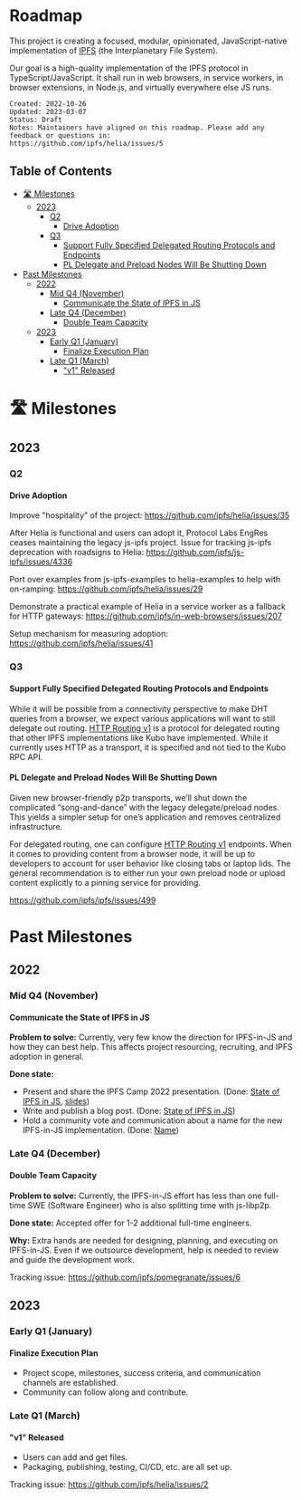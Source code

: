 # Roadmap <!-- omit in toc -->

This project is creating a focused, modular, opinionated, JavaScript-native implementation of [IPFS](https://ipfs.tech/) (the Interplanetary File System).

Our goal is a high-quality implementation of the IPFS protocol in TypeScript/JavaScript. It shall run in web browsers, in service workers, in browser extensions, in Node.js, and virtually everywhere else JS runs.

```
Created: 2022-10-26
Updated: 2023-03-07
Status: Draft
Notes: Maintainers have aligned on this roadmap. Please add any feedback or questions in:
https://github.com/ipfs/helia/issues/5
```

## Table of Contents <!-- omit in toc -->

- [🛣️ Milestones](#️-milestones)
  - [2023](#2023)
    - [Q2](#q2)
      - [Drive Adoption](#drive-adoption)
    - [Q3](#q3)
      - [Support Fully Specified Delegated Routing Protocols and Endpoints](#support-fully-specified-delegated-routing-protocols-and-endpoints)
      - [PL Delegate and Preload Nodes Will Be Shutting Down](#pl-delegate-and-preload-nodes-will-be-shutting-down)
- [Past Milestones](#past-milestones)
  - [2022](#2022)
    - [Mid Q4 (November)](#mid-q4-november)
      - [Communicate the State of IPFS in JS](#communicate-the-state-of-ipfs-in-js)
    - [Late Q4 (December)](#late-q4-december)
      - [Double Team Capacity](#double-team-capacity)
  - [2023](#2023-1)
    - [Early Q1 (January)](#early-q1-january)
      - [Finalize Execution Plan](#finalize-execution-plan)
    - [Late Q1 (March)](#late-q1-march)
      - ["v1" Released](#v1-released)

# 🛣️ Milestones

## 2023

### Q2

#### Drive Adoption
Improve "hospitality" of the project: https://github.com/ipfs/helia/issues/35

After Helia is functional and users can adopt it, Protocol Labs EngRes ceases maintaining the legacy js-ipfs project.  Issue for tracking js-ipfs deprecation with roadsigns to Helia: https://github.com/ipfs/js-ipfs/issues/4336

Port over examples from js-ipfs-examples to helia-examples to help with on-ramping: https://github.com/ipfs/helia/issues/29

Demonstrate a practical example of Helia in a service worker as a fallback for HTTP gateways: https://github.com/ipfs/in-web-browsers/issues/207

Setup mechanism for measuring adoption: https://github.com/ipfs/helia/issues/41

### Q3

#### Support Fully Specified Delegated Routing Protocols and Endpoints

While it will be possible from a connectivity perspective to make DHT queries from a browser, we expect various applications will want to still delegate out routing. [HTTP Routing v1](https://github.com/ipfs/specs/blob/main/routing/ROUTING_V1_HTTP.md) is a protocol for delegated routing that other IPFS implementations like Kubo have implemented. While it currently uses HTTP as a transport, it is specified and not tied to the Kubo RPC API.

#### PL Delegate and Preload Nodes Will Be Shutting Down

Given new browser-friendly p2p transports, we’ll shut down the complicated “song-and-dance” with the legacy delegate/preload nodes. This yields a simpler setup for one’s application and removes centralized infrastructure.

For delegated routing, one can configure [HTTP Routing v1](https://github.com/ipfs/specs/blob/main/routing/ROUTING_V1_HTTP.md) endpoints. When it comes to providing content from a browser node, it will be up to developers to account for user behavior like closing tabs or laptop lids. The general recommendation is to either run your own preload node or upload content explicitly to a pinning service for providing.

https://github.com/ipfs/ipfs/issues/499

# Past Milestones

## 2022

### Mid Q4 (November)

#### Communicate the State of IPFS in JS

**Problem to solve:** Currently, very few know the direction for IPFS-in-JS and how they can best help. This affects project resourcing, recruiting, and IPFS adoption in general.

**Done state:**
- Present and share the IPFS Camp 2022 presentation. (Done: [State of IPFS in JS](https://www.youtube.com/watch?v=4BPah-xItxA), [slides](https://github.com/achingbrain/state-of-ipfs-in-js-2022-talk))
- Write and publish a blog post. (Done: [State of IPFS in JS](https://blog.ipfs.tech/state-of-ipfs-in-js/))
- Hold a community vote and communication about a name for the new IPFS-in-JS implementation. (Done: [Name](https://github.com/ipfs/helia#name))

### Late Q4 (December)

#### Double Team Capacity

**Problem to solve:** Currently, the IPFS-in-JS effort has less than one full-time SWE (Software Engineer) who is also splitting time with js-libp2p.

**Done state:** Accepted offer for 1-2 additional full-time engineers.

**Why:** Extra hands are needed for designing, planning, and executing on IPFS-in-JS. Even if we outsource development, help is needed to review and guide the development work.

Tracking issue: https://github.com/ipfs/pomegranate/issues/6

## 2023

### Early Q1 (January)

#### Finalize Execution Plan

- Project scope, milestones, success criteria, and communication channels are established.
- Community can follow along and contribute.

### Late Q1 (March)

#### "v1" Released

- Users can add and get files.
- Packaging, publishing, testing, CI/CD, etc. are all set up.

Tracking issue: https://github.com/ipfs/helia/issues/2
